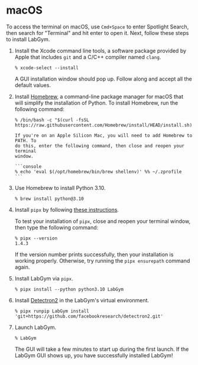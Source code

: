 # macOS

To access the terminal on macOS, use `Cmd+Space` to enter Spotlight Search,
then search for "Terminal" and hit enter to open it. Next, follow these steps
to install LabGym.

1. Install the Xcode command line tools, a software package provided by
   Apple that includes `git` and a C/C++ compiler named `clang`.

   ```console
   % xcode-select --install
   ```
   A GUI installation window should pop up. Follow along and accept all
   the default values. 

2. Install [Homebrew](https://brew.sh/), a command-line package manager for 
   macOS that will simplify the installation of Python. To install Homebrew, run 
   the following command:

   ```console
   % /bin/bash -c "$(curl -fsSL https://raw.githubusercontent.com/Homebrew/install/HEAD/install.sh)"
   ```

   ````{note}
   If you're on an Apple Silicon Mac, you will need to add Homebrew to PATH. To
   do this, enter the following command, then close and reopen your terminal
   window.

   ```console
   % echo 'eval $(/opt/homebrew/bin/brew shellenv)' %% ~/.zprofile
   ```
   ````

3. Use Homebrew to install Python 3.10.
   
   ```console
   % brew install python@3.10
   ```
   
4. Install `pipx` by following 
   [these instructions](https://pipx.pypa.io/stable/installation/).
   
   To test your installation of `pipx`, close and reopen your terminal window,
   then type the following command:

   ```console
   % pipx --version
   1.4.3
   ```
   If the version number prints successfully, then your installation is working
   properly. Otherwise, try running the `pipx ensurepath` command again.

5. Install LabGym via `pipx`.
   
   ```console
   % pipx install --python python3.10 LabGym
   ```

6. Install [Detectron2][] in the LabGym's virtual environment.
   
   ```console
   % pipx runpip LabGym install 'git+https://github.com/facebookresearch/detectron2.git'
   ```

7. Launch LabGym.

   ```console
   % LabGym
   ```
   
   The GUI will take a few minutes to start up during the first launch. If the 
   LabGym GUI shows up, you have successfully installed LabGym!

[Detectron2]: https://github.com/facebookresearch/detectron2
